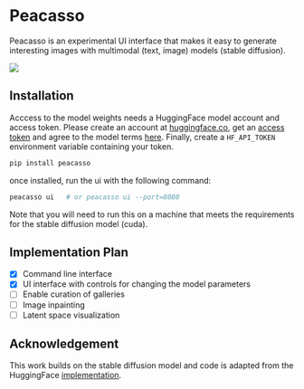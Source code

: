# Peacasso

Peacasso is an experimental UI interface that makes it easy to generate interesting images with multimodal (text, image) models (stable diffusion).

![](docs/images/screenpc.png)

## Installation

Acccess to the model weights needs a HuggingFace model account and access token. Please create an account at [huggingface.co](https://huggingface.co/), get an [access token](https://huggingface.co/settings/tokens) and agree to the model terms [here](https://huggingface.co/CompVis/stable-diffusion-v1-4). Finally, create a `HF_API_TOKEN` environment variable containing your token.

```bash
pip install peacasso
```

once installed, run the ui with the following command:

```bash
peacasso ui   # or peacasso ui --port=8080
```

Note that you will need to run this on a machine that meets the requirements for the stable diffusion model (cuda).

## Implementation Plan

- [x] Command line interface
- [x] UI interface with controls for changing the model parameters
- [ ] Enable curation of galleries
- [ ] Image inpainting
- [ ] Latent space visualization

## Acknowledgement

This work builds on the stable diffusion model and code is adapted from the HuggingFace [implementation](https://huggingface.co/blog/stable_diffusion).
